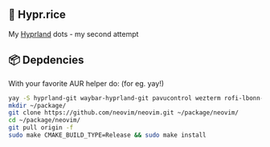 ## 🍚 Hypr.rice

My [Hyprland](https://wiki.hyprland.org) dots - my second attempt

## 📦 Depdencies

With your favorite AUR helper do: (for eg. yay!)

```bash
yay -S hyprland-git waybar-hyprland-git pavucontrol wezterm rofi-lbonn-wayland-git ttf-fira-code hyprshot dunst fish flameshot-git
mkdir ~/package/
git clone https://github.com/neovim/neovim.git ~/package/neovim/
cd ~/package/neovim/
git pull origin -f
sudo make CMAKE_BUILD_TYPE=Release && sudo make install
```
